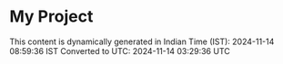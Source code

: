 # My Project

This content is dynamically generated in Indian Time (IST): 2024-11-14 08:59:36 IST
Converted to UTC: 2024-11-14 03:29:36 UTC
